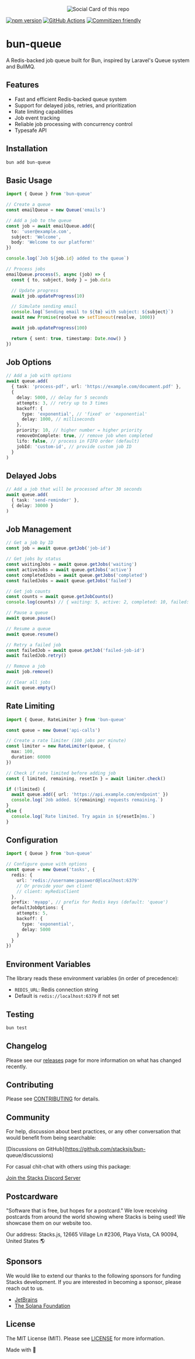 <p align="center"><img src=".github/art/cover.jpg" alt="Social Card of this repo"></p>

[![npm version][npm-version-src]][npm-version-href]
[![GitHub Actions][github-actions-src]][github-actions-href]
[![Commitizen friendly](https://img.shields.io/badge/commitizen-friendly-brightgreen.svg)](http://commitizen.github.io/cz-cli/)
<!-- [![npm downloads][npm-downloads-src]][npm-downloads-href] -->
<!-- [![Codecov][codecov-src]][codecov-href] -->

# bun-queue

A Redis-backed job queue built for Bun, inspired by Laravel's Queue system and BullMQ.

## Features

- Fast and efficient Redis-backed queue system
- Support for delayed jobs, retries, and prioritization
- Rate limiting capabilities
- Job event tracking
- Reliable job processing with concurrency control
- Typesafe API

## Installation

```bash
bun add bun-queue
```

## Basic Usage

```typescript
import { Queue } from 'bun-queue'

// Create a queue
const emailQueue = new Queue('emails')

// Add a job to the queue
const job = await emailQueue.add({
  to: 'user@example.com',
  subject: 'Welcome',
  body: 'Welcome to our platform!'
})

console.log(`Job ${job.id} added to the queue`)

// Process jobs
emailQueue.process(5, async (job) => {
  const { to, subject, body } = job.data

  // Update progress
  await job.updateProgress(10)

  // Simulate sending email
  console.log(`Sending email to ${to} with subject: ${subject}`)
  await new Promise(resolve => setTimeout(resolve, 1000))

  await job.updateProgress(100)

  return { sent: true, timestamp: Date.now() }
})
```

## Job Options

```typescript
// Add a job with options
await queue.add(
  { task: 'process-pdf', url: 'https://example.com/document.pdf' },
  {
    delay: 5000, // delay for 5 seconds
    attempts: 3, // retry up to 3 times
    backoff: {
      type: 'exponential', // 'fixed' or 'exponential'
      delay: 1000, // milliseconds
    },
    priority: 10, // higher number = higher priority
    removeOnComplete: true, // remove job when completed
    lifo: false, // process in FIFO order (default)
    jobId: 'custom-id', // provide custom job ID
  }
)
```

## Delayed Jobs

```typescript
// Add a job that will be processed after 30 seconds
await queue.add(
  { task: 'send-reminder' },
  { delay: 30000 }
)
```

## Job Management

```typescript
// Get a job by ID
const job = await queue.getJob('job-id')

// Get jobs by status
const waitingJobs = await queue.getJobs('waiting')
const activeJobs = await queue.getJobs('active')
const completedJobs = await queue.getJobs('completed')
const failedJobs = await queue.getJobs('failed')

// Get job counts
const counts = await queue.getJobCounts()
console.log(counts) // { waiting: 5, active: 2, completed: 10, failed: 1, delayed: 3, paused: 0 }

// Pause a queue
await queue.pause()

// Resume a queue
await queue.resume()

// Retry a failed job
const failedJob = await queue.getJob('failed-job-id')
await failedJob.retry()

// Remove a job
await job.remove()

// Clear all jobs
await queue.empty()
```

## Rate Limiting

```typescript
import { Queue, RateLimiter } from 'bun-queue'

const queue = new Queue('api-calls')

// Create a rate limiter (100 jobs per minute)
const limiter = new RateLimiter(queue, {
  max: 100,
  duration: 60000
})

// Check if rate limited before adding job
const { limited, remaining, resetIn } = await limiter.check()

if (!limited) {
  await queue.add({ url: 'https://api.example.com/endpoint' })
  console.log(`Job added. ${remaining} requests remaining.`)
}
else {
  console.log(`Rate limited. Try again in ${resetIn}ms.`)
}
```

## Configuration

```typescript
import { Queue } from 'bun-queue'

// Configure queue with options
const queue = new Queue('tasks', {
  redis: {
    url: 'redis://username:password@localhost:6379'
    // Or provide your own client
    // client: myRedisClient
  },
  prefix: 'myapp', // prefix for Redis keys (default: 'queue')
  defaultJobOptions: {
    attempts: 5,
    backoff: {
      type: 'exponential',
      delay: 5000
    }
  }
})
```

## Environment Variables

The library reads these environment variables (in order of precedence):

- `REDIS_URL`: Redis connection string
- Default is `redis://localhost:6379` if not set

## Testing

```bash
bun test
```

## Changelog

Please see our [releases](https://github.com/stackjs/bun-queue/releases) page for more information on what has changed recently.

## Contributing

Please see [CONTRIBUTING](.github/CONTRIBUTING.md) for details.

## Community

For help, discussion about best practices, or any other conversation that would benefit from being searchable:

[Discussions on GitHub](<https://github.com/stacksjs/bun-> queue/discussions)

For casual chit-chat with others using this package:

[Join the Stacks Discord Server](https://discord.gg/stacksjs)

## Postcardware

"Software that is free, but hopes for a postcard." We love receiving postcards from around the world showing where Stacks is being used! We showcase them on our website too.

Our address: Stacks.js, 12665 Village Ln #2306, Playa Vista, CA 90094, United States 🌎

## Sponsors

We would like to extend our thanks to the following sponsors for funding Stacks development. If you are interested in becoming a sponsor, please reach out to us.

- [JetBrains](https://www.jetbrains.com/)
- [The Solana Foundation](https://solana.com/)

## License

The MIT License (MIT). Please see [LICENSE](LICENSE.md) for more information.

Made with 💙

<!-- Badges -->
[npm-version-src]: https://img.shields.io/npm/v/bun-queue?style=flat-square
[npm-version-href]: https://npmjs.com/package/bun-queue
[github-actions-src]: https://img.shields.io/github/actions/workflow/status/stacksjs/bun-queue/ci.yml?style=flat-square&branch=main
[github-actions-href]: https://github.com/stacksjs/bun-queue/actions?query=workflow%3Aci

<!-- [codecov-src]: https://img.shields.io/codecov/c/gh/stacksjs/bun-queue/main?style=flat-square
[codecov-href]: https://codecov.io/gh/stacksjs/bun-queue -->
